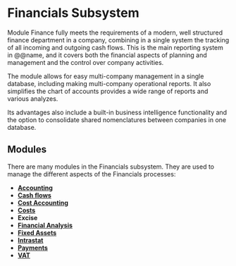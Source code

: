 # Financials Subsystem

Module Finance fully meets the requirements of a modern, well structured finance department in a company, combining in a single system the tracking of all incoming and outgoing cash flows. This is the main reporting system in @@name, and it covers both the financial aspects of planning and management and the control over company activities.

The module allows for easy multi-company management in a single database, including making multi-company operational reports. It also simplifies the chart of accounts provides a wide range of reports and various analyzes.

Its advantages also include a built-in business intelligence functionality and the option to consolidate shared nomenclatures between companies in one database.


## Modules

There are many modules in the Financials subsystem.
They are used to manage the different aspects of the Financials processes:

* **[Accounting](accounting.md)** 
* **[Cash flows](cash-flows.md)**
* **[Cost Accounting](cost-accounting.md)**
* **[Costs](costs.md)**
* **Excise**
* **[Financial Analysis](financial-analysis.md)**
* **[Fixed Assets](fixed-assets.md)**
* **[Intrastat](intrastat-reporting.md)**
* **[Payments](payments.md)**
* **[VAT](vat-reporting.md)**
